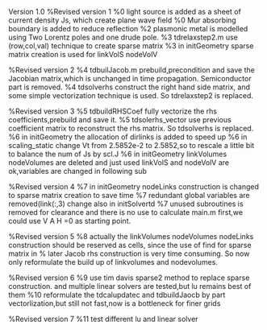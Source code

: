 Version 1.0
%Revised version 1
%0 light source is added as a sheet of current density Js, which create plane wave field 
%0 Mur absorbing boundary is added to reduce reflection
%2 plasmonic metal is modelled using Two Lorentz poles and one drude pole.
%3 tdrelaxstep2.m use (row,col,val) technique to create sparse matrix
%3 in initGeometry sparse matrix creation is used for linkVolS nodeVolV

%Revised version 2
%4 tdbuilJacob.m prebuild,precondition and save  the Jacobian matrix,which is unchanged in time propagation. Semiconductor part is removed.
%4 tdsolverhs construct the right hand side matrix, and some simple vectorization technique is used. So tdrelaxstep2 is replaced.

%Revised version 3
%5 tdbuildRHSCoef fully vectorize the rhs coefficients,prebuild and save it. 
%5 tdsolerhs_vector use previous coefficient matrix to reconstruct the rhs matrix. So tdsolverhs is replaced. 
%6 in initGeometry the allocation of dirlinks is added to speed up
%6 in scaling_static change Vt from 2.5852e-2 to 2.5852,so to rescale a little bit to balance the num of Js by scl.J
%6 in initGeometry linkVolumes nodeVolumes are deleted and just used linkVolS and nodeVolV are ok,variables are changed in following sub

%Revised version 4
%7 in initGeometry nodeLinks construction is changed to sparse matrix creation to save time
%7 redundant global variables are removed(link(:,3) change also in initSolvertd
%7 unused subroutines is removed for clearance and there is no use to calculate main.m first,we could use V A H =0 as starting point.

%Revised version 5
%8 actually the linkVolumes nodeVolumes nodeLinks construction should be reserved as cells, since the use of find for sparse matrix in
%   later Jacob rhs construction is very time consuming. So now only reformulate the build up of linkvolumes and nodevolumes.

%Revised version 6
%9 use tim davis  sparse2 method to replace sparse construction. and multiple linear solvers are tested,but lu remains best of them
%10 reformulate the tdcalupdatec and tdbuildJaocb by part vectorlization,but still not fast,now is a bottleneck for finer grids

%Revised version 7
%11 test different lu and linear solver
